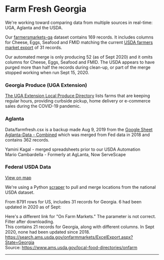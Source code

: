 
# Farm Fresh Georgia

We're working toward comparing data from multiple sources in real-time: UGA, Aglanta and the USDA.  

Our [farmersmarkets-ga](https://github.com/modelearth/georgia-data/tree/master/farmfresh) dataset contains 169 records. It includes columns for Cheese, Eggs, Seafood and FMID matching the current [USDA farmers market export](https://search.ams.usda.gov/farmersmarkets/ExcelExport.aspx) of 31 records.  

Our automated merge is only producing 52 (as of Sept 2020) and it omits columns for Cheese, Eggs, Seafood and FMID.  The USDA appears to have purged more than half the records during clean-up, or part of the merge stopped working when run Sept 15, 2020.    


### Georgia Produce (UGA Extension)

[The UGA Extension Local Produce Directory](https://extension.uga.edu/ag-products-connection.html) lists farms that are keeping regular hours, providing curbside pickup, home delivery or e-commerce sales during the COVID-19 pandemic.  


### Aglanta

Data/farmfresh.csx is a backup made Aug 9, 2019 from the [Google Sheet Aglanta-Data - Combined](https://docs.google.com/spreadsheets/d/1GptBaQgTj1eHvy2xDbZLMSL9_T1f0JRSRPXvCCiP29c/edit#gid=2091880345) which was merged from Fed data in 2018 and contains 362 records.  

Yamini Kagal - merged spreadsheets prior to our USDA Automation  
Mario Cambardella - Formerly at AgLanta, Now ServeScape


### Federal USDA Data

[View on map](../../map/starter/)

We're using a Python [scraper](../scraper) to pull and merge locations from the national USDA dataset.  

From 8791 rows for US, includes 31 records for Georgia. 6 had been updated in 2020 as of Sept:  

<!--
Download with a command:  
curl -o farmersmarket.csv https://search.ams.usda.gov/farmersmarkets/ExcelExport.aspx  
-->

Here's a different link for "On Farm Markets." The parameter is not correct. Filter after downloading.  
This contains 21 records for Georgia, along with different columns. In Sept 2020, none had been updated since 2018.  
https://search.ams.usda.gov/onfarmmarkets/ExcelExport.aspx?State=Georgia  
Source: https://www.ams.usda.gov/local-food-directories/onfarm

----



<!--
Sample of loading map from Google sheet using sheetsee.js: [indexworks.html](indexworks.html)  

Attempt to display using sheetsee.js [indexfresh.html](indexfresh.html).<br>
Not working. Try with another Google Sheet.  
-->
  
